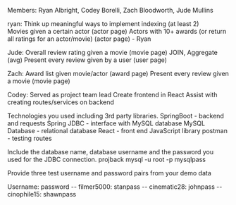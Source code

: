 Members: Ryan Albright, Codey Borelli, Zach Bloodworth, Jude Mullins

ryan: 
Think up meaningful ways to implement indexing (at least 2)  
Movies given a certain actor (actor page)
Actors with 10+ awards (or return all ratings for an actor/movie) (actor page) - Ryan

Jude: 
Overall review rating given a movie (movie page)
JOIN, Aggregate (avg)
Present every review given by a user (user page)

Zach:
Award list given movie/actor (award page) 
Present every review given a movie (movie page)

Codey:
Served as project team lead
Create frontend in React
Assist with creating routes/services on backend


Technologies you used including 3rd party libraries.
SpringBoot - backend and requests
Spring JDBC - interface with MySQL database
MySQL Database - relational database
React - front end JavaScript library
postman - testing routes

Include the database name, database username and the password you used for the JDBC connection.
projback
mysql -u root -p
mysqlpass

Provide three test username and password pairs from your demo data

Username: password
-- filmer5000: stanpass
-- cinematic28: johnpass
-- cinophile15: shawnpass
